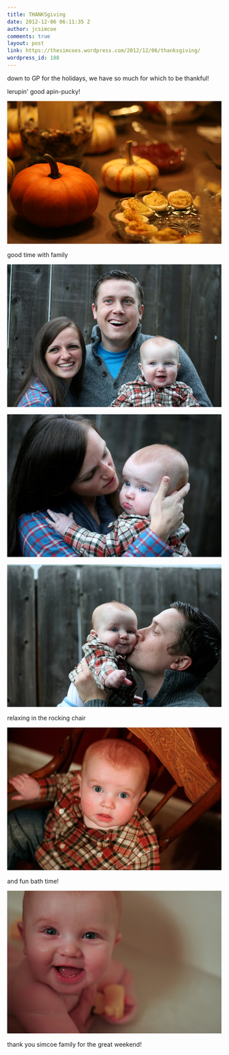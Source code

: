 ```yaml
---
title: THANKSgiving
date: 2012-12-06 06:11:35 Z
author: jcsimcoe
comments: true
layout: post
link: https://thesimcoes.wordpress.com/2012/12/06/thanksgiving/
wordpress_id: 188
---
```


down to GP for the holidays, we have so much for which to be thankful!




lerupin' good apin-pucky!




![](/public/assets/tumblr_meli31c48w1qb8l8q.jpg)




good time with family




![](/public/assets/tumblr_meli6jU6Lo1qb8l8q.jpg)





![](/public/assets/tumblr_meli8bn6xV1qb8l8q.jpg)





![](/public/assets/tumblr_melicsUj7y1qb8l8q.jpg)




relaxing in the rocking chair




![](/public/assets/tumblr_melif9DA241qb8l8q.jpg)




and fun bath time!




![](/public/assets/tumblr_melih1VfDN1qb8l8q.jpg)




thank you simcoe family for the great weekend!
